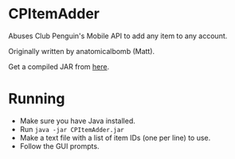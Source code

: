 CPItemAdder
===========

Abuses Club Penguin's Mobile API to add any item to any account.

Originally written by anatomicalbomb (Matt).

Get a compiled JAR from [here](https://github.com/widd/CPItemAdder/releases/download/FINAL/CPItemAdder.jar).


Running
===========
* Make sure you have Java installed.
* Run `java -jar CPItemAdder.jar`
* Make a text file with a list of item IDs (one per line) to use.
* Follow the GUI prompts.

